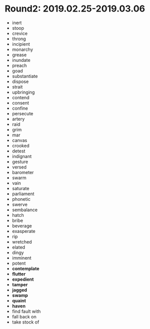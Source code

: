 # Round2: 2019.02.25-2019.03.06

- inert
- stoop
- crevice
- throng
- incipient
- monarchy
- grease
- inundate
- preach
- goad
- substantiate
- dispose
- strait
- upbringing
- contend
- consent
- confine 
- persecute
- artery
- raid
- grim
- mar
- canvas
- crooked
- detest
- indignant
- gesture
- versed
- barometer
- swarm
- vain
- saturate
- parliament
- phonetic
- swerve
- sembalance
- hatch
- bribe
- beverage
- exasperate
- rip
- wretched
- elated
- dingy
- imminent
- potent
- **contemplate**
- **flutter**
- **expedient**
- **tamper**
- **jagged**
- **swamp**
- **quaint**
- **haven**
- find fault with
- fall back on
- take stock of


